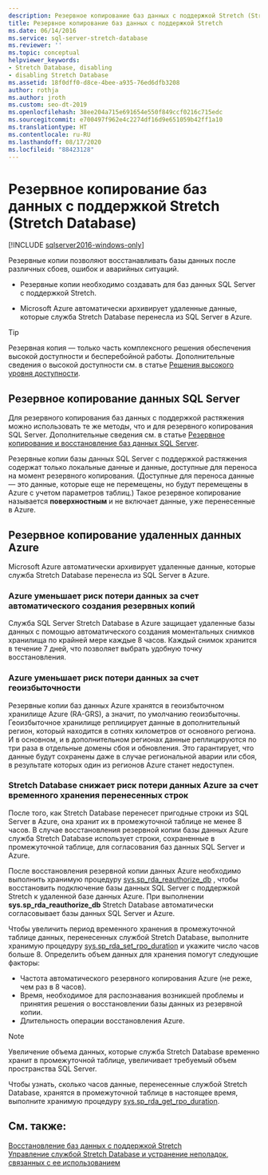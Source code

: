 ```yaml
---
description: Резервное копирование баз данных с поддержкой Stretch (Stretch Database)
title: Резервное копирование баз данных с поддержкой Stretch
ms.date: 06/14/2016
ms.service: sql-server-stretch-database
ms.reviewer: ''
ms.topic: conceptual
helpviewer_keywords:
- Stretch Database, disabling
- disabling Stretch Database
ms.assetid: 18f0dff0-d8ce-4bee-a935-76ed6dfb3208
author: rothja
ms.author: jroth
ms.custom: seo-dt-2019
ms.openlocfilehash: 38ee204a715e691654e550f849ccf0216c715edc
ms.sourcegitcommit: e700497f962e4c2274df16d9e651059b42ff1a10
ms.translationtype: HT
ms.contentlocale: ru-RU
ms.lasthandoff: 08/17/2020
ms.locfileid: "88423128"
---
```

# <a name="backup-stretch-enabled-databases-stretch-database"></a>Резервное копирование баз данных с поддержкой Stretch (Stretch Database)
[!INCLUDE [sqlserver2016-windows-only](../../includes/applies-to-version/sqlserver2016-windows-only.md)]


 Резервные копии позволяют восстанавливать базы данных после различных сбоев, ошибок и аварийных ситуаций.  
  
 -   Резервные копии необходимо создавать для баз данных SQL Server с поддержкой Stretch.  
      
 -   Microsoft Azure автоматически архивирует удаленные данные, которые служба Stretch Database перенесла из SQL Server в Azure.  

> [!TIP]
> Резервная копия — только часть комплексного решения обеспечения высокой доступности и бесперебойной работы. Дополнительные сведения о высокой доступности см. в статье [Решения высокого уровня доступности](../../database-engine/sql-server-business-continuity-dr.md).
   
## <a name="back-up-your-sql-server-data"></a>Резервное копирование данных SQL Server  
  
Для резервного копирования баз данных с поддержкой растяжения можно использовать те же методы, что и для резервного копирования SQL Server. Дополнительные сведения см. в статье [Резервное копирование и восстановление баз данных SQL Server](../../relational-databases/backup-restore/back-up-and-restore-of-sql-server-databases.md).
  
 Резервные копии базы данных SQL Server с поддержкой растяжения содержат только локальные данные и данные, доступные для переноса на момент резервного копирования. (Доступные для переноса данные — это данные, которые еще не перемещены, но будут перемещены в Azure с учетом параметров таблиц.) Такое резервное копирование называется **поверхностным** и не включает данные, уже перенесенные в Azure.  
  
## <a name="back-up-your-remote-azure-data"></a>Резервное копирование удаленных данных Azure   
  
Microsoft Azure автоматически архивирует удаленные данные, которые служба Stretch Database перенесла из SQL Server в Azure.    
### <a name="azure-reduces-the-risk-of-data-loss-with-automatic-backup"></a>Azure уменьшает риск потери данных за счет автоматического создания резервных копий  
Служба SQL Server Stretch Database в Azure защищает удаленные базы данных с помощью автоматического создания моментальных снимков хранилища по крайней мере каждые 8 часов. Каждый снимок хранится в течение 7 дней, что позволяет выбрать удобную точку восстановления.  
  
### <a name="azure-reduces-the-risk-of-data-loss-with-geo-redundancy"></a>Azure уменьшает риск потери данных за счет геоизбыточности  
Резервные копии баз данных Azure хранятся в геоизбыточном хранилище Azure (RA-GRS), а значит, по умолчанию геоизбыточны. Геоизбыточное хранилище реплицирует данные в дополнительный регион, который находится в сотнях километров от основного региона. И в основном, и в дополнительном регионах данные реплицируются по три раза в отдельные домены сбоя и обновления. Это гарантирует, что данные будут сохранены даже в случае региональной аварии или сбоя, в результате которых один из регионов Azure станет недоступен.

### <a name="stretch-database-reduces-the-risk-of-data-loss-for-your-azure-data-by-retaining-migrated-rows-temporarily"></a><a name="stretchRPO"></a>Stretch Database снижает риск потери данных Azure за счет временного хранения перенесенных строк
После того, как Stretch Database перенесет пригодные строки из SQL Server в Azure, она хранит их в промежуточной таблице не менее 8 часов. В случае восстановления резервной копии базы данных Azure служба Stretch Database использует строки, сохраненные в промежуточной таблице, для согласования баз данных SQL Server и Azure.

После восстановления резервной копии данных Azure необходимо выполнить хранимую процедуру [sys.sp_rda_reauthorize_db](../../relational-databases/system-stored-procedures/sys-sp-rda-reauthorize-db-transact-sql.md) , чтобы восстановить подключение базы данных SQL Server с поддержкой Stretch к удаленной базе данных Azure. При выполнении **sys.sp_rda_reauthorize_db** Stretch Database автоматически согласовывает базы данных SQL Server и Azure.

Чтобы увеличить период временного хранения в промежуточной таблице данных, перенесенных службой Stretch Database, выполните хранимую процедуру [sys.sp_rda_set_rpo_duration](../../relational-databases/system-stored-procedures/sys-sp-rda-set-rpo-duration-transact-sql.md) и укажите число часов больше 8. Определить объем данных для хранения помогут следующие факторы:
-   Частота автоматического резервного копирования Azure (не реже, чем раз в 8 часов).
-   Время, необходимое для распознавания возникшей проблемы и принятия решения о восстановлении базы данных из резервной копии.
-   Длительность операции восстановления Azure.

> [!NOTE]
> Увеличение объема данных, которые служба Stretch Database временно хранит в промежуточной таблице, увеличивает требуемый объем пространства SQL Server.

Чтобы узнать, сколько часов данные, перенесенные службой Stretch Database, хранятся в промежуточной таблице в настоящее время, выполните хранимую процедуру [sys.sp_rda_get_rpo_duration](../../relational-databases/system-stored-procedures/sys-sp-rda-get-rpo-duration-transact-sql.md).

## <a name="see-also"></a>См. также:  
[Восстановление баз данных с поддержкой Stretch](../../sql-server/stretch-database/restore-stretch-enabled-databases-stretch-database.md)  
 [Управление службой Stretch Database и устранение неполадок, связанных с ее использованием](../../sql-server/stretch-database/manage-and-troubleshoot-stretch-database.md)   
   
  
  
